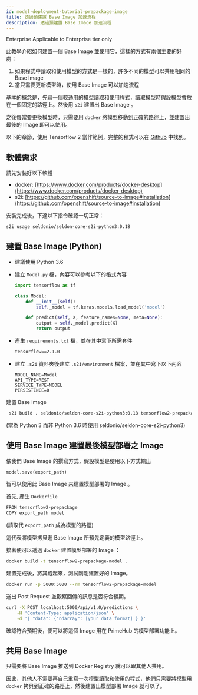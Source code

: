 ```yaml
---
id: model-deployment-tutorial-prepackage-image
title: 透過預建置 Base Image 加速流程
description: 透過預建置 Base Image 加速流程
---
```


<div class="ee-only tooltip">Enterprise
  <span class="tooltiptext">Applicable to Enterprise tier only</span>
</div>

此教學介紹如何建置一個 Base Image 並使用它，這樣的方式有兩個主要的好處：

1. 如果程式中讀取和使用模型的方式是一樣的，許多不同的模型可以共用相同的 Base Image
2. 當只需要更新模型時，使用 Base Image 可以加速流程

基本的概念是，先寫一個較通用的模型讀取和使用程式，讀取模型時假設模型會放在一個固定的路徑上。然後用 `s2i` 建置出 Base Image 。

之後每當要更換模型時，只需要用 `docker` 將模型移動到正確的路徑上，並建置出最後的 Image 即可以使用。

以下的章節，使用 Tensorflow 2 當作範例，完整的程式可以在 [Github](https://github.com/InfuseAI/model-deployment-examples/tree/master/tensorflow2_prepackage) 中找到。

## 軟體需求

請先安裝好以下軟體

- docker: [https://www.docker.com/products/docker-desktop](https://www.docker.com/products/docker-desktop)
- s2i: [https://github.com/openshift/source-to-image#installation](https://github.com/openshift/source-to-image#installation)

安裝完成後，下達以下指令確認一切正常：
```bash
s2i usage seldonio/seldon-core-s2i-python3:0.18
```

## 建置 Base Image (Python)

- 建議使用 Python 3.6 

- 建立 `Model.py` 檔，內容可以參考以下的格式內容
    ```python
    import tensorflow as tf

    class Model:
        def __init__(self):
            self._model = tf.keras.models.load_model('model')

        def predict(self, X, feature_names=None, meta=None):
            output = self._model.predict(X)
            return output
    ```

- 產生 `requirements.txt` 檔，並在其中寫下所需套件
    ```txt
    tensorflow==2.1.0
    ```

- 建立 `.s2i` 資料夾後建立 `.s2i/environment` 檔案，並在其中寫下以下內容
    ```script
    MODEL_NAME=Model
    API_TYPE=REST
    SERVICE_TYPE=MODEL
    PERSISTENCE=0
    ```

建置 Base Image
```bash
 s2i build . seldonio/seldon-core-s2i-python3:0.18 tensorflow2-prepackage
```
(當為 Python 3 而非 Python 3.6 時使用 seldonio/seldon-core-s2i-python3)

## 使用 Base Image 建置最後模型部署之 Image

依我們 Base Image 的撰寫方式，假設模型是使用以下方式輸出
```python
model.save(export_path)
```
皆可以使用此 Base Image 來建置模型部署的 Image 。

首先, 產生 `Dockerfile`
```txt
FROM tensorflow2-prepackage
COPY export_path model 
```
(請取代 `export_path` 成為模型的路徑)

這代表將模型拷貝進 Base Image 所預先定義的模型路徑上。

接著便可以透過 `docker` 建置模型部署的 Image ：
```bash
docker build -t tensorflow2-prepackage-model .
```

建置完成後，將其跑起來，測試剛剛建置好的 Image。
```bash
docker run -p 5000:5000 --rm tensorflow2-prepackage-model
```

送出 Post Request 並觀察回傳的訊息是否符合預期。
```bash
curl -X POST localhost:5000/api/v1.0/predictions \
    -H 'Content-Type: application/json' \
    -d '{ "data": {"ndarray": [your data format] } }'
```

確認符合預期後，便可以將這個 Image 用在 PrimeHub 的模型部署功能上。

## 共用 Base Image

只需要將 Base Image 推送到 Docker Registry 就可以跟其他人共用。

因此，其他人不需要再自己重寫一次模型讀取和使用的程式，他們只需要將模型用 `docker` 拷貝到正確的路徑上，然後建置出模型部署 Image 就可以了。
